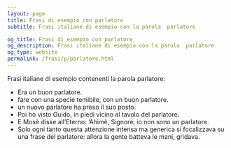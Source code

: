 ```yaml
---
layout: page
title: Frasi di esempio con parlatore 
subtitle: Frasi italiane di esempio con la parola  parlatore

og_title: Frasi di esempio con parlatore 
og_description: Frasi italiane di esempio con la parola  parlatore
og_type: website
permalink: /frasi/p/parlatore.html
---
```


Frasi italiane di esempio contenenti la parola parlatore:


- Era un buon parlatore.
- fare con una specie temibile, con un buon parlatore.
- un nuovo parlatore ha preso il suo posto.
- Poi ho visto Guido, in piedi vicino al tavolo del parlatore.
- E Mosè disse all’Eterno: ‘Ahimè, Signore, io non sono un parlatore.
- Solo ogni tanto questa attenzione intensa ma generica si focalizzava su una frase del parlatore: allora la gente batteva le mani, gridava.
